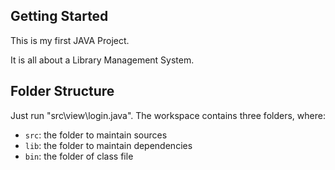 ## Getting Started

This is my first JAVA Project.

It is all about a Library Management System.

## Folder Structure
  Just run "src\view\login.java".
The workspace contains three folders, where:

- `src`: the folder to maintain sources
- `lib`: the folder to maintain dependencies
- `bin`: the folder of class file